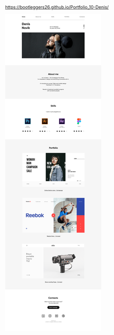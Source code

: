https://bootleggers26.github.io/Portfolio_10-Denis/

![Portfolio_9-Denis](/img/1%20-%20Desktop.jpg)
